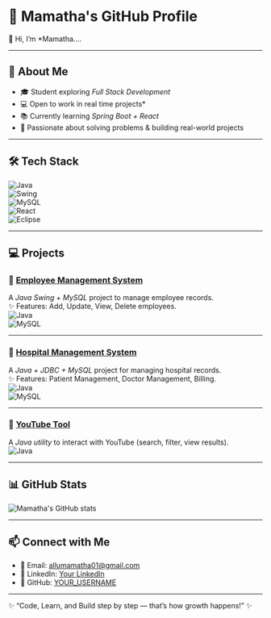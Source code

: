 # 🌟 Mamatha's GitHub Profile  

👋 Hi, I’m *Mamatha....

---

## 🚀 About Me
- 🎓 Student exploring *Full Stack Development*  
- 💻 Open to work in real time projects*
- 📚 Currently learning *Spring Boot + React* 
- 🌱 Passionate about solving problems & building real-world projects  

---

## 🛠 Tech Stack
![Java](https://img.shields.io/badge/Java-ED8B00?style=for-the-badge&logo=java&logoColor=white)  
![Swing](https://img.shields.io/badge/Swing-GUI-blue?style=for-the-badge)  
![MySQL](https://img.shields.io/badge/MySQL-4479A1?style=for-the-badge&logo=mysql&logoColor=white)  
![React](https://img.shields.io/badge/React-20232A?style=for-the-badge&logo=react&logoColor=61DAFB)  
![Eclipse](https://img.shields.io/badge/Eclipse-2C2255?style=for-the-badge&logo=eclipse&logoColor=white)  

---

## 💻 Projects

### 🔹 [Employee Management System](https://github.com/YOUR_USERNAME/EmployeeManagementSystem)
A *Java Swing + MySQL* project to manage employee records.  
✨ Features: Add, Update, View, Delete employees.  
![Java](https://img.shields.io/badge/Java-ED8B00?style=flat-square&logo=java&logoColor=white)  
![MySQL](https://img.shields.io/badge/MySQL-4479A1?style=flat-square&logo=mysql&logoColor=white)  

---

### 🔹 [Hospital Management System](https://github.com/YOUR_USERNAME/HospitalManagementSystem)
A *Java + JDBC + MySQL* project for managing hospital records.  
✨ Features: Patient Management, Doctor Management, Billing.  
![Java](https://img.shields.io/badge/Java-ED8B00?style=flat-square&logo=java&logoColor=white)  
![MySQL](https://img.shields.io/badge/MySQL-4479A1?style=flat-square&logo=mysql&logoColor=white)  

---

### 🔹 [YouTube Tool](https://github.com/YOUR_USERNAME/YouTubeTool)
A *Java utility* to interact with YouTube (search, filter, view results).  
![Java](https://img.shields.io/badge/Java-ED8B00?style=flat-square&logo=java&logoColor=white)  

---

## 📊 GitHub Stats
![Mamatha's GitHub stats](https://github-readme-stats.vercel.app/api?username=YOUR_USERNAME&show_icons=true&theme=radical)  

---

## 📫 Connect with Me
- 📧 Email: allumamatha01@gmail.com
- 💼 LinkedIn: [Your LinkedIn](https://www.linkedin.com/in/mamatha-allu)  
- 🐙 GitHub: [YOUR_USERNAME](https://github.com/ALLUMAMATHA)  

---

✨ “Code, Learn, and Build step by step — that’s how growth happens!” ✨
